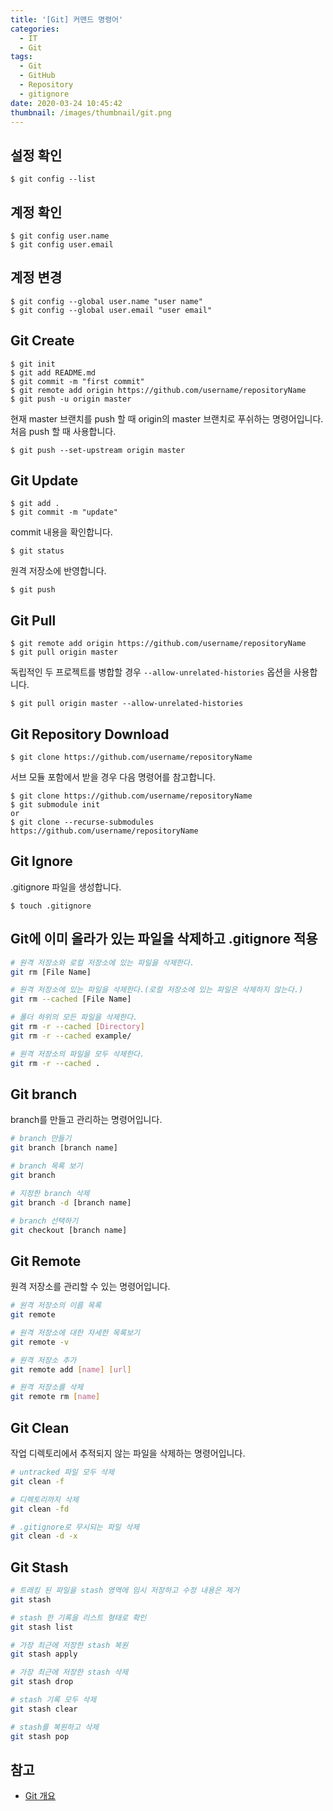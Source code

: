 ```yaml
---
title: '[Git] 커맨드 명령어'
categories:
  - IT
  - Git
tags:
  - Git
  - GitHub
  - Repository
  - gitignore
date: 2020-03-24 10:45:42
thumbnail: /images/thumbnail/git.png
---
```


## 설정 확인

```shell
$ git config --list
```

## 계정 확인

```shell
$ git config user.name
$ git config user.email
```

## 계정 변경

```shell
$ git config --global user.name "user name"
$ git config --global user.email "user email"
```

## Git Create

```shell
$ git init
$ git add README.md
$ git commit -m "first commit"
$ git remote add origin https://github.com/username/repositoryName
$ git push -u origin master
```

현재 master 브랜치를 push 할 때 origin의 master 브랜치로 푸쉬하는 명령어입니다. 처음 push 할 때 사용합니다.

```shell
$ git push --set-upstream origin master
```

## Git Update

```shell
$ git add .
$ git commit -m "update"
```

commit 내용을 확인합니다.

```shell
$ git status
```

원격 저장소에 반영합니다.

```shell
$ git push
```

## Git Pull

```shell
$ git remote add origin https://github.com/username/repositoryName
$ git pull origin master
```

독립적인 두 프로젝트를 병합할 경우 `--allow-unrelated-histories` 옵션을 사용합니다.

```shell
$ git pull origin master --allow-unrelated-histories
```

## Git Repository Download

```shell
$ git clone https://github.com/username/repositoryName
```

서브 모듈 포함에서 받을 경우 다음 명령어를 참고합니다.

```shell
$ git clone https://github.com/username/repositoryName
$ git submodule init
or
$ git clone --recurse-submodules https://github.com/username/repositoryName
```

## Git Ignore

.gitignore 파일을 생성합니다.

```shell
$ touch .gitignore
```

## Git에 이미 올라가 있는 파일을 삭제하고 .gitignore 적용

```bash
# 원격 저장소와 로컬 저장소에 있는 파일을 삭제한다.
git rm [File Name]

# 원격 저장소에 있는 파일을 삭제한다.(로컬 저장소에 있는 파일은 삭제하지 않는다.)
git rm --cached [File Name]

# 폴더 하위의 모든 파일을 삭제한다.
git rm -r --cached [Directory]
git rm -r --cached example/

# 원격 저장소의 파일을 모두 삭제한다.
git rm -r --cached .
```

## Git branch

branch를 만들고 관리하는 명령어입니다.

```bash
# branch 만들기
git branch [branch name]

# branch 목록 보기
git branch

# 지정한 branch 삭제
git branch -d [branch name]

# branch 선택하기
git checkout [branch name]
```

## Git Remote

원격 저장소를 관리할 수 있는 명령어입니다.

```bash
# 원격 저장소의 이름 목록
git remote

# 원격 저장소에 대한 자세한 목록보기
git remote -v

# 원격 저장소 추가
git remote add [name] [url]

# 원격 저장소를 삭제
git remote rm [name]
```

## Git Clean

작업 디렉토리에서 추적되지 않는 파일을 삭제하는 명령어입니다.

```bash
# untracked 파일 모두 삭제
git clean -f

# 디렉토리까지 삭제
git clean -fd

# .gitignore로 무시되는 파일 삭제
git clean -d -x
```

## Git Stash

```bash
# 트래킹 된 파일을 stash 영역에 임시 저장하고 수정 내용은 제거
git stash

# stash 한 기록을 리스트 형태로 확인
git stash list

# 가장 최근에 저장한 stash 복원
git stash apply

# 가장 최근에 저장한 stash 삭제
git stash drop

# stash 기록 모두 삭제
git stash clear

# stash를 복원하고 삭제
git stash pop
```

## 참고

- [Git 개요](http://www.devkuma.com/books/pages/422)
